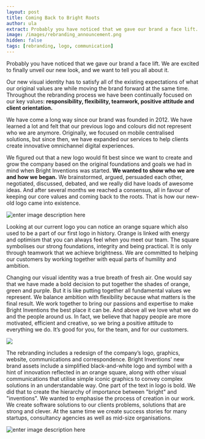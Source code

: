 ```yaml
---
layout: post
title: Coming Back to Bright Roots 
author: ula
extract: Probably you have noticed that we gave our brand a face lift. We are excited to finally unveil our new look, and we want to tell you all about it. The rebranding includes a redesign of the company’s logo, graphics, website, communications and correspondence. Our new brand assets include a simplified, black-and-white logo with a hint of innovation reflected in an orange square, along with other visual communications that utilise simple iconic graphics to convey complex solutions in an understandable way.
image: /images/rebranding_announcement.png
hidden: false
tags: [rebranding, logo, communication] 
---
```

Probably you have noticed that we gave our brand a face lift. We are excited to finally unveil our new look, and we want to tell you all about it.

Our new visual identity has to satisfy all of the existing expectations of what our original values are while moving the brand forward at the same time. Throughout the rebranding process we have been continually focused on our key values: **responsibility, flexibility, teamwork, positive attitude and client orientation.**

We have come a long way since our brand was founded in 2012. We have learned a lot and felt that our previous logo and colours did not represent who we are anymore. Originally, we focused on mobile centralised solutions, but since then, we have expanded our services to help clients create innovative omnichannel digital experiences.

We figured out that a new logo would fit best since we want to create and grow the company based on the original foundations and goals we had in mind when Bright Inventions was started. **We wanted to show who we are and how we began.** We brainstormed, argued, persuaded each other, negotiated, discussed, debated, and we really did have loads of awesome ideas. And after several months we reached a consensus, all in favour of keeping our core values and coming back to the roots. That is how our new-old logo came into existence.

![enter image description here](/images/logo_history.png)

Looking at our current logo you can notice an orange square which also used to be a part of our first logo in history. Orange is linked with energy and optimism that you can always feel when you meet our team. The square symbolises our strong foundations, integrity and being practical. It is only through teamwork that we achieve brightness. We are committed to helping our customers by working together with equal parts of humility and ambition. 

Changing our visual identity was a true breath of fresh air. One would say that we have made a bold decision to put together the shades of orange, green and purple. But it is like putting together all fundamental values we represent. We balance ambition with flexibility because what matters is the final result. We work together to bring our passions and expertise to make Bright Inventions the best place it can be. And above all we love what we do and the people around us. In fact, we believe that happy people are more motivated, efficient and creative, so we bring a positive attitude to everything we do. It’s good for you, for the team, and for our customers.

![](/images/rebranding_colors.png)

The rebranding includes a redesign of the company’s logo, graphics, website, communications and correspondence. Bright Inventions' new brand assets include a simplified black-and-white logo and symbol with a hint of innovation reflected in an orange square, along with other visual communications that utilise simple iconic graphics to convey complex solutions in an understandable way. One part of the text in logo is bold. We did that to create the hierarchy of importance between "bright" and "inventions". We wanted to emphasise the process of creation in our work. We create software solutions to our clients problems, solutions that are strong and clever. At the same time we create success stories for many startups, consultancy agencies as well as mid-size organisations. 

![enter image description here](/images/rebranding_WE_DELIVER.png)


